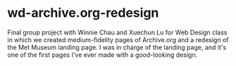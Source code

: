# wd-archive.org-redesign
Final group project with Winnie Chau and Xuechun Lu for Web Design class in which we created medium-fidelity pages of Archive.org and a redesign of the Met Museum landing page. I was in charge of the landing page, and it's one of the first pages I've ever made with a good-looking design.
